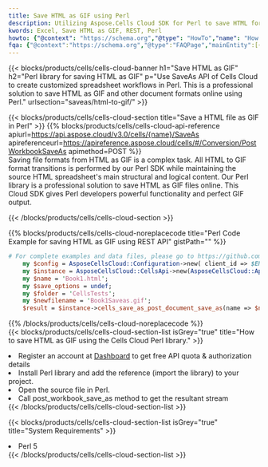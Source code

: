 ```yaml
---
title: Save HTML as GIF using Perl 
description: Utilizing Aspose.Cells Cloud SDK for Perl to save HTML format file as GIF format file. 
kwords: Excel, Save HTML as GIF, REST, Perl
howto: {"@context": "https://schema.org","@type": "HowTo","name": "How to save HTML as GIF using the Cells Cloud Perl library.","description": "How to save HTML as GIF using the Cells Cloud Perl library.","image": {"@type": "ImageObject"},"url": "/perl/saveas/html-to-gif/","step": [{ "@type": "HowToStep","name": "How to save HTML as GIF using the Cells Cloud Perl library. step 1", "image": {"@type": "ImageObject",},"url": "/perl/saveas/html-to-gif/","text": "Register an account at <a href='https://dashboard.aspose.cloud/'>Dashboard</a> to get free API quota & authorization details",},{ "@type": "HowToStep","name": "How to save HTML as GIF using the Cells Cloud Perl library. step 1", "image": {"@type": "ImageObject",},"url": "/perl/saveas/html-to-gif/","text": "Install Perl library and add the reference (import the library) to your project.",},{ "@type": "HowToStep","name": "How to save HTML as GIF using the Cells Cloud Perl library. step 1", "image": {"@type": "ImageObject",},"url": "/perl/saveas/html-to-gif/","text": "Open the source file in Perl.",},{ "@type": "HowToStep","name": "How to save HTML as GIF using the Cells Cloud Perl library. step 1", "image": {"@type": "ImageObject",},"url": "/perl/saveas/html-to-gif/","text": "Call post_workbook_save_as method to get the resultant stream",}, ],"supply": {"@type": "HowToSupply","name": "document"},"tool": [{"@type": "HowToTool","name": "VIM, Visual Studio Code, Eclipse"},{"@type": "HowToTool","name": "Aspose Cells"}],"totalTime": "PT6M"}
fqa: {"@context":"https://schema.org","@type":"FAQPage","mainEntity":[{"@type":"Question","name":"Why save file as other formats file in C# using REST API?","acceptedAnswer":{"@type":"Answer","text":"Documents are encoded in many ways, and some files may be incompatible with the software you use. To open and read such files, just save them as appropriate file formats.<br/><ol><li>Install .NET SDK and add the reference (import the library) to your project.</li><li>Open the source file in C# using REST API.</li><li>Call the PostWorkbookSaveAsRequest() method, passing an output filename with required extension.</li><li>Get the result of save as a separate file.</li></ol>"}},{"@type":"Question","name":"What file formats can I save as with your C# library?","acceptedAnswer":{"@type":"Answer","text":"We support a variety of file formats for conversion using .NET library, including XLSX, Excel, xls , PDF, CSV, HTML, Markdown, XML, PNG, JPG, TIFF, Json, TXT and many more."}},{"@type":"Question","name":"What is the maximum allowed file size for conversion using this .NET library?","acceptedAnswer":{"@type":"Answer","text":"There are no file size limits for format conversions using .NET library."}}]}
---
```



{{< blocks/products/cells/cells-cloud-banner h1="Save HTML as GIF" h2="Perl library for saving HTML as GIF" p="Use SaveAs API of Cells Cloud to create customized spreadsheet workflows in Perl. This is a professional solution to save HTML as GIF and other document formats online using Perl." urlsection="saveas/html-to-gif/" >}}

{{< blocks/products/cells/cells-cloud-section  title="Save a HTML file as GIF in Perl" >}}
{{% blocks/products/cells/cells-cloud-api-reference  apiurl=https://api.aspose.cloud/v3.0/cells/{name}/SaveAs  apireferenceurl=https://apireference.aspose.cloud/cells/#/Conversion/PostWorkbookSaveAs  apimethod=POST %}}
<br/>
Saving file formats from HTML as GIF is a complex task. All HTML to GIF format transitions is performed by our Perl SDK while maintaining the source HTML spreadsheet's main structural and logical content. Our Perl library is a professional solution to save HTML as GIF files online. This Cloud SDK gives Perl developers powerful functionality and perfect GIF output.

{{< /blocks/products/cells/cells-cloud-section >}}

{{% blocks/products/cells/cells-cloud-noreplacecode title="Perl Code Example for saving HTML as GIF using REST API" gistPath="" %}}
  
```perl
# For complete examples and data files, please go to https://github.com/aspose-cells-cloud/aspose-cells-cloud-perl/
    my $config = AsposeCellsCloud::Configuration->new( client_id => $ENV{'ProductClientId'}, client_secret => $ENV{'ProductClientSecret'});
    my $instance = AsposeCellsCloud::CellsApi->new(AsposeCellsCloud::ApiClient->new( $config));
    my $name = 'Book1.html';
    my $save_options = undef;
    my $folder = 'CellsTests';
    my $newfilename = 'Book1Saveas.gif';
    $result = $instance->cells_save_as_post_document_save_as(name => $name,save_options => $save_options, newfilename => $newfilename, folder => $folder);
```
  
{{% /blocks/products/cells/cells-cloud-noreplacecode  %}}
<br/>
{{< blocks/products/cells/cells-cloud-section-list isGrey="true"  title="How to save HTML as GIF using the Cells Cloud Perl library." >}}
<li>Register an account at <a href="https://dashboard.aspose.cloud/">Dashboard</a> to get free API quota & authorization details</li>
<li>Install Perl library and add the reference (import the library) to your project.</li>
<li>Open the source file in Perl.</li>
<li>Call post_workbook_save_as method to get the resultant stream</li>
{{< /blocks/products/cells/cells-cloud-section-list >}}

{{< blocks/products/cells/cells-cloud-section-list isGrey="true"  title="System Requirements" >}}
<li>Perl 5</li>
{{< /blocks/products/cells/cells-cloud-section-list >}}
